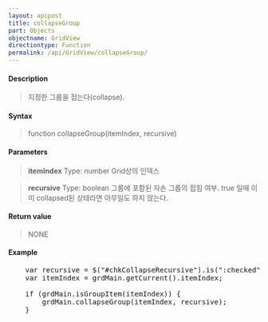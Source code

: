 ```yaml
---
layout: apipost
title: collapseGroup
part: Objects
objectname: GridView
directiontype: Function
permalink: /api/GridView/collapseGroup/
---
```



#### Description

> 지정한 그룹을 접는다(collapse). 

#### Syntax

> function collapseGroup(itemIndex, recursive)

#### Parameters

> **itemIndex**
> Type: number
> Grid상의 인덱스

> **recursive**
> Type: boolean
> 그룹에 포함된 자손 그룹의 접힘 여부. 
> true 일때 이미 collapsed된 상태라면 아무일도 하지 않는다. 

#### Return value

> NONE

#### Example

<pre class="prettyprint">
    var recursive = $("#chkCollapseRecursive").is(":checked");
    var itemIndex = grdMain.getCurrent().itemIndex;
 
    if (grdMain.isGroupItem(itemIndex)) {
        grdMain.collapseGroup(itemIndex, recursive);
    }
</pre>



